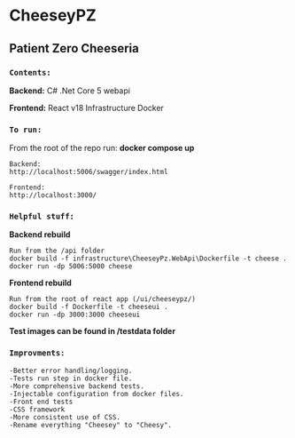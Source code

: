 # CheeseyPZ

## Patient Zero Cheeseria

### `Contents:`

**Backend:**
C# .Net Core 5 webapi

**Frontend:**
React v18
Infrastructure
Docker

### `To run:`

From the root of the repo run: **docker compose up**

    Backend:
    http://localhost:5006/swagger/index.html

    Frontend:
    http://localhost:3000/

### `Helpful stuff:`

**Backend rebuild**

    Run from the /api folder
    docker build -f infrastructure\CheeseyPz.WebApi\Dockerfile -t cheese .
    docker run -dp 5006:5000 cheese

**Frontend rebuild**

    Run from the root of react app (/ui/cheeseypz/)
    docker build -f Dockerfile -t cheeseui .
    docker run -dp 3000:3000 cheeseui

**Test images can be found in /testdata folder**

### `Improvments:`

    -Better error handling/logging.
    -Tests run step in docker file.
    -More comprehensive backend tests.
    -Injectable configuration from docker files.
    -Front end tests
    -CSS framework
    -More consistent use of CSS.
    -Rename everything "Cheesey" to "Cheesy".
